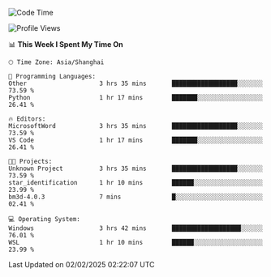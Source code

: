 <!--START_SECTION:waka-->
![Code Time](http://img.shields.io/badge/Code%20Time-2%2C232%20hrs%2058%20mins-blue)

![Profile Views](http://img.shields.io/badge/Profile%20Views-4-blue)

📊 **This Week I Spent My Time On** 

```text
🕑︎ Time Zone: Asia/Shanghai

💬 Programming Languages: 
Other                    3 hrs 35 mins       ██████████████████░░░░░░░   73.59 % 
Python                   1 hr 17 mins        ███████░░░░░░░░░░░░░░░░░░   26.41 % 

🔥 Editors: 
MicrosoftWord            3 hrs 35 mins       ██████████████████░░░░░░░   73.59 % 
VS Code                  1 hr 17 mins        ███████░░░░░░░░░░░░░░░░░░   26.41 % 

🐱‍💻 Projects: 
Unknown Project          3 hrs 35 mins       ██████████████████░░░░░░░   73.59 % 
star_identification      1 hr 10 mins        ██████░░░░░░░░░░░░░░░░░░░   23.99 % 
bm3d-4.0.3               7 mins              █░░░░░░░░░░░░░░░░░░░░░░░░   02.41 % 

💻 Operating System: 
Windows                  3 hrs 42 mins       ███████████████████░░░░░░   76.01 % 
WSL                      1 hr 10 mins        ██████░░░░░░░░░░░░░░░░░░░   23.99 % 
```


 Last Updated on 02/02/2025 02:22:07 UTC
<!--END_SECTION:waka-->